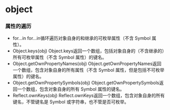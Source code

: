 object 
===
### 属性的遍历
* for...in
    for...in循环遍历对象自身的和继承的可枚举属性（不含 Symbol 属性）。
* Object.keys(obj)
    Object.keys返回一个数组，包括对象自身的（不含继承的）所有可枚举属性（不含 Symbol 属性）的键名。
* Object.getOwnPropertyNames(obj)
    Object.getOwnPropertyNames返回一个数组，包含对象自身的所有属性（不含 Symbol 属性，但是包括不可枚举属性）的键名。
* Object.getOwnPropertySymbols(obj)
    Object.getOwnPropertySymbols返回一个数组，包含对象自身的所有 Symbol 属性的键名。
* Reflect.ownKeys(obj)
    Reflect.ownKeys返回一个数组，包含对象自身的所有键名，不管键名是 Symbol 或字符串，也不管是否可枚举。
